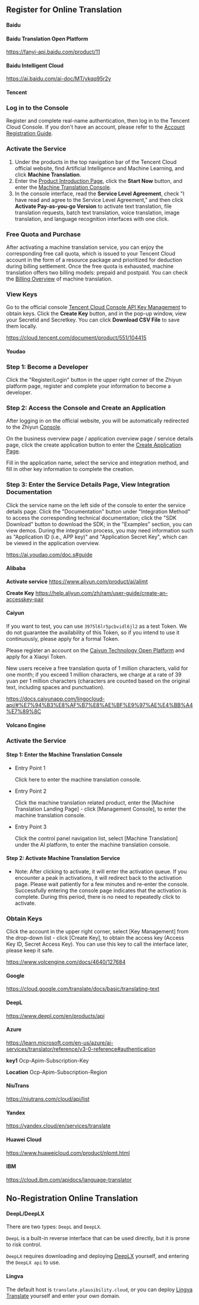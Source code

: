 

## Register for Online Translation

<!-- tabs:start -->

#### **Baidu**

#### Baidu Translation Open Platform

https://fanyi-api.baidu.com/product/11

#### Baidu Intelligent Cloud

https://ai.baidu.com/ai-doc/MT/ykqq95r2y

#### **Tencent**

### Log in to the Console

Register and complete real-name authentication, then log in to the Tencent Cloud Console. If you don't have an account, please refer to the [Account Registration Guide](https://cloud.tencent.com/document/product/378/17985).

### Activate the Service

1. Under the products in the top navigation bar of the Tencent Cloud official website, find Artificial Intelligence and Machine Learning, and click **Machine Translation**.
2. Enter the [Product Introduction Page](https://cloud.tencent.com/product/tmt), click the **Start Now** button, and enter the [Machine Translation Console](https://console.cloud.tencent.com/tmt).
3. In the console interface, read the **Service Level Agreement**, check "I have read and agree to the Service Level Agreement," and then click **Activate Pay-as-you-go Version** to activate text translation, file translation requests, batch text translation, voice translation, image translation, and language recognition interfaces with one click.

[](https://qcloudimg.tencent-cloud.cn/image/document/a136e50d4ac8d22c2708f2626f392b05.png)

### Free Quota and Purchase

After activating a machine translation service, you can enjoy the corresponding free call quota, which is issued to your Tencent Cloud account in the form of a resource package and prioritized for deduction during billing settlement. Once the free quota is exhausted, machine translation offers two billing models: prepaid and postpaid. You can check the [Billing Overview](https://cloud.tencent.com/document/product/551/35017) of machine translation.

### View Keys

Go to the official console [Tencent Cloud Console API Key Management](https://console.cloud.tencent.com/cam/capi) to obtain keys.
[](https://qcloudimg.tencent-cloud.cn/image/document/aa99d195c3f475d6673506c6ad4c059f.png)
Click the **Create Key** button, and in the pop-up window, view your Secretid and Secretkey. You can click **Download CSV File** to save them locally.
[](https://qcloudimg.tencent-cloud.cn/image/document/2eb8d6d645a13411dcee2427ffc37c03.png)

https://cloud.tencent.com/document/product/551/104415

#### **Youdao**

### Step 1: Become a Developer

Click the "Register/Login" button in the upper right corner of the Zhiyun platform page, register and complete your information to become a developer.

[](https://ai.youdao.com/images/guide-register.png)

### Step 2: Access the Console and Create an Application

After logging in on the official website, you will be automatically redirected to the Zhiyun [Console](https://ai.youdao.com/console/).

[](https://ai.youdao.com/images/app_overview.png)

On the business overview page / application overview page / service details page, click the create application button to enter the [Create Application Page](https://ai.youdao.com/console/#/app-overview/create-application).

[](https://ai.youdao.com/images/create_app.png)

Fill in the application name, select the service and integration method, and fill in other key information to complete the creation.

[](https://ai.youdao.com/images/edit_app.png)

### Step 3: Enter the Service Details Page, View Integration Documentation

Click the service name on the left side of the console to enter the service details page. Click the "Documentation" button under "Integration Method" to access the corresponding technical documentation; click the "SDK Download" button to download the SDK; in the "Examples" section, you can view demos. During the integration process, you may need information such as "Application ID (i.e., APP key)" and "Application Secret Key", which can be viewed in the application overview.

[](https://ai.youdao.com/images/serve_singleton.png)

https://ai.youdao.com/doc.s#guide

#### **Alibaba**

**Activate service** https://www.aliyun.com/product/ai/alimt

**Create Key** https://help.aliyun.com/zh/ram/user-guide/create-an-accesskey-pair

#### **Caiyun**

If you want to test, you can use `3975l6lr5pcbvidl6jl2` as a test Token. We do not guarantee the availability of this Token, so if you intend to use it continuously, please apply for a formal Token.

Please register an account on the [Caiyun Technology Open Platform](https://platform.caiyunapp.com/regist) and apply for a Xiaoyi Token.

New users receive a free translation quota of 1 million characters, valid for one month; if you exceed 1 million characters, we charge at a rate of 39 yuan per 1 million characters (characters are counted based on the original text, including spaces and punctuation).

https://docs.caiyunapp.com/lingocloud-api/#%E7%94%B3%E8%AF%B7%E8%AE%BF%E9%97%AE%E4%BB%A4%E7%89%8C

#### **Volcano Engine**

### Activate the Service

#### Step 1: Enter the Machine Translation Console

* Entry Point 1

    Click here to enter the machine translation console.

* Entry Point 2

    Click the machine translation related product, enter the [Machine Translation Landing Page] - click [Management Console], to enter the machine translation console.

[](https://lf6-volc-editor.volccdn.com/obj/volcfe/sop-public/upload_970c9da11bbfb79246efe0f8fdf95d6c.png)

[](https://lf3-volc-editor.volccdn.com/obj/volcfe/sop-public/upload_7993788aaeabd0f72c850d886abd2337.png)

* Entry Point 3

    Click the control panel navigation list, select [Machine Translation] under the AI platform, to enter the machine translation console.

[](https://lf6-volc-editor.volccdn.com/obj/volcfe/sop-public/upload_b86d6c66ecdcd23fad8a826f5081518a.png)

#### Step 2: Activate Machine Translation Service

* Note: After clicking to activate, it will enter the activation queue. If you encounter a peak in activations, it will redirect back to the activation page. Please wait patiently for a few minutes and re-enter the console. Successfully entering the console page indicates that the activation is complete. During this period, there is no need to repeatedly click to activate.

[](https://lf3-volc-editor.volccdn.com/obj/volcfe/sop-public/upload_4a46f87a3f0f7cc1ad18482d3e16af42)

### Obtain Keys

Click the account in the upper right corner, select [Key Management] from the drop-down list - click [Create Key], to obtain the access key (Access Key ID, Secret Access Key). You can use this key to call the interface later, please keep it safe.

[](https://lf6-volc-editor.volccdn.com/obj/volcfe/sop-public/upload_14c2ac0aa56155152181b48df1772d55)

https://www.volcengine.com/docs/4640/127684

#### **Google**

https://cloud.google.com/translate/docs/basic/translating-text

#### **DeepL**

https://www.deepl.com/en/products/api

#### **Azure**

https://learn.microsoft.com/en-us/azure/ai-services/translator/reference/v3-0-reference#authentication

**key1** Ocp-Apim-Subscription-Key	

**Location** Ocp-Apim-Subscription-Region

#### **NiuTrans**

https://niutrans.com/cloud/api/list

#### **Yandex**

https://yandex.cloud/en/services/translate

#### **Huawei Cloud**

https://www.huaweicloud.com/product/nlpmt.html

#### **IBM**

https://cloud.ibm.com/apidocs/language-translator

<!-- tabs:end -->

## No-Registration Online Translation

<!-- tabs:start -->

#### **DeepL/DeepLX**

There are two types: `DeepL` and `DeepLX`.

`DeepL` is a built-in reverse interface that can be used directly, but it is prone to risk control.

`DeepLX` requires downloading and deploying [DeepLX](https://github.com/OwO-Network/DeepLX) yourself, and entering the `DeepLX api` to use.

#### **Lingva**

The default host is `translate.plausibility.cloud`, or you can deploy [Lingva Translate](https://github.com/thedaviddelta/lingva-translate) yourself and enter your own domain.

<!-- tabs:end -->
